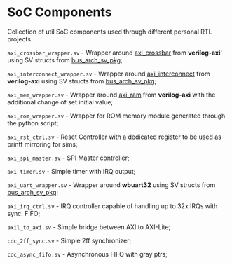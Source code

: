 # SoC Components 

Collection of util SoC components used through different personal RTL projects.

`axi_crossbar_wrapper.sv` - Wrapper around [axi_crossbar](https://github.com/aignacio/verilog-axi/blob/master/rtl/axi_crossbar.v) from **verilog-axi**' using SV structs from [bus_arch_sv_pkg](https://github.com/aignacio/bus_arch_sv_pkg);

`axi_interconnect_wrapper.sv` - Wrapper around [axi_interconnect](https://github.com/aignacio/verilog-axi/blob/master/rtl/axi_interconnect.v) from **verilog-axi** using SV structs from [bus_arch_sv_pkg](https://github.com/aignacio/bus_arch_sv_pkg);

`axi_mem_wrapper.sv` - Wrapper around [axi_ram](https://github.com/aignacio/verilog-axi/blob/master/rtl/axi_ram_wo_reset.v) from **verilog-axi** with the additional change of set initial value;

`axi_rom_wrapper.sv` - Wrapper for ROM memory module generated through the python script;

`axi_rst_ctrl.sv` - Reset Controller with a dedicated register to be used as printf mirroring for sims;

`axi_spi_master.sv` - SPI Master controller;

`axi_timer.sv` - Simple timer with IRQ output;

`axi_uart_wrapper.sv` - Wrapper around **wbuart32** using SV structs from [bus_arch_sv_pkg](https://github.com/aignacio/bus_arch_sv_pkg);

`axi_irq_ctrl.sv` - IRQ controller capable of handling up to 32x IRQs with sync. FIFO;

`axil_to_axi.sv` - Simple bridge between AXI to AXI-Lite;

`cdc_2ff_sync.sv` - Simple 2ff synchronizer;

`cdc_async_fifo.sv` - Asynchronous FIFO with gray ptrs;
